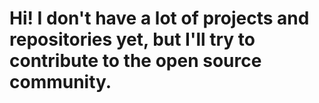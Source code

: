 # Hi! I don't have a lot of projects and repositories yet, but I'll try to contribute to the open source community.
